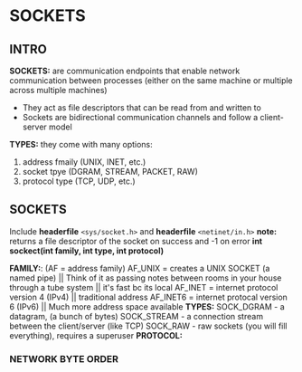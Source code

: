 # SOCKETS

## INTRO

**SOCKETS:** are communication endpoints that enable network communication between processes (either on the same machine or multiple across multiple machines)

- They act as file descriptors that can be read from and written to
- Sockets are bidirectional communication channels and follow a client-server model

**TYPES:** they come with many options:
1. address fmaily (UNIX, INET, etc.)
2. socket tpye (DGRAM, STREAM, PACKET, RAW)
3. protocol type (TCP, UDP, etc.)


## SOCKETS
Include **headerfile** `<sys/socket.h>` and **headerfile** `<netinet/in.h>`
**note:** returns a file descriptor of the socket on success and -1 on error
**int sockect(int family, int type, int protocol)**

**FAMILY:**: (AF = address family)
AF_UNIX = creates a UNIX SOCKET (a named pipe) || Think of it as passing notes between rooms in your house through a tube system || it's fast bc its local
AF_INET = internet protocol version 4 (IPv4) || traditional address
AF_INET6 = internet protocal version 6 (IPv6) ||  Much more address space available
**TYPES:**
SOCK_DGRAM - a datagram, (a bunch of bytes)
SOCK_STREAM - a connection stream between the client/server (like TCP)
SOCK_RAW - raw sockets (you will fill everything), requires a superuser
**PROTOCOL:**


### NETWORK BYTE ORDER
   
